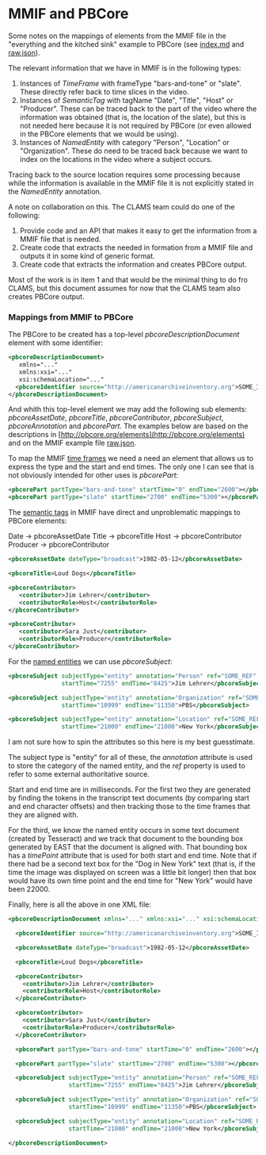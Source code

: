 # MMIF and PBCore

Some notes on the mappings of elements from the MMIF file in the "everything and the kitched sink" example to PBCore (see [index.md](index) and [raw.json](raw.json)).

The relevant information that we have in MMIF is in the following types:

1. Instances of *TimeFrame* with frameType "bars-and-tone" or "slate". These directly refer back to time slices in the video.
2. Instances of *SemanticTag* with tagName "Date", "Title", "Host" or "Producer". These can be traced back to the part of the video where the information was obtained (that is, the location of the slate), but this is not needed here because it is not required by PBCore (or even allowed in the PBCore elements that we would be using).
3. Instances of *NamedEntity* with category "Person", "Location" or "Organization". These do need to be traced back because we want to index on the locations in the video where a subject occurs.

Tracing back to the source location requires some processing because while the information is available in the MMIF file it is not explicitly stated in the *NamedEntity* annotation.

A note on collaboration on this. The CLAMS team could do one of the following:

1. Provide code and an API that makes it easy to get the information from a MMIF file that is needed.
2. Create code that extracts the needed in formation from a MMIF file and outputs it in some kind of generic format.
3. Create code that extracts the information and creates PBCore output.

Most of the work is in item 1 and that would be the minimal thing to do fro CLAMS, but this document assumes for now that the CLAMS team also creates PBCore output.

### Mappings from MMIF to PBCore

The PBCore to be created has a top-level *pbcoreDescriptionDocument* element with some identifier:

```xml
<pbcoreDescriptionDocument>
   xmlns="..."
   xmlns:xsi="..."
   xsi:schemaLocation="..."
  <pbcoreIdentifier source="http://americanarchiveinventory.org">SOME_ID</pbcoreIdentifier>
</pbcoreDescriptionDocument>
```

And whith this top-level element we may add the following sub elements: *pbcoreAssetDate*, *pbcoreTitle*, *pbcoreContributor*, *pbcoreSubject*, *pbcoreAnnotation* and *pbcorePart*. The examples below are based on the descriptions in [http://pbcore.org/elements](http://pbcore.org/elements) and on the MMIF example file [raw.json](raw.json).

To map the MMIF <u>time frames</u> we need a need an element that allows us to express the type and the start and end times. The only one I can see that is not obviously intended for other uses is *pbcorePart*:

```xml
<pbcorePart partType="bars-and-tone" startTime="0" endTime="2600"></pbcorePart>
<pbcorePart partType="slate" startTime="2700" endTime="5300"></pbcorePart>
```

The <u>semantic tags</u> in MMIF have direct and unproblematic mappings to PBCore elements:

Date → pbcoreAssetDate
Title  → pbcoreTitle
Host → pbcoreContributor
Producer → pbcoreContributor

```xml
<pbcoreAssetDate dateType="broadcast">1982-05-12</pbcoreAssetDate>
```

```xml
<pbcoreTitle>Loud Dogs</pbcoreTitle>
```

```xml
<pbcoreContributor>
   <contributor>Jim Lehrer</contributor>
   <contributorRole>Host</contributorRole>
</pbcoreContributor>
```

```xml
<pbcoreContributor>
   <contributor>Sara Just</contributor>
   <contributorRole>Producer</contributorRole>
</pbcoreContributor>
```

For the <u>named entities</u> we can use *pbcoreSubject*:

```xml
<pbcoreSubject subjectType="entity" annotation="Person" ref="SOME_REF"
               startTime="7255" endTime="8425">Jim Lehrer</pbcoreSubject>
```

```xml
<pbcoreSubject subjectType="entity" annotation="Organization" ref="SOME_REF"
               startTime="10999" endTime="11350">PBS</pbcoreSubject>
```

```xml
<pbcoreSubject subjectType="entity" annotation="Location" ref="SOME_REF"
               startTime="21000" endTime="21000">New York</pbcoreSubject>
```

I am not sure how to spin the attributes so this here is my best guesstimate.

The subject type is "entity" for all of these, the *annotation* attribute is used to store the category of the named entity, and the *ref* property is used to refer to some external authoritative source.

Start and end time are in milliseconds. For the first two they are generated by finding the tokens in the transcript text documents (by comparing start and end character offsets) and then tracking those to the time frames that they are aligned with.

For the third, we know the named entity occurs in some text document (created by Tesseract) and we track that document to the bounding box generated by EAST that the document is aligned with. That bounding box has a *timePoint* attribute that is used for both start and end time. Note that if there had be a second text box for the "Dog in New York" text (that is, if the time the image was displayed on screen was a little bit longer) then that box would have its own time point and the end time for "New York" would have been 22000.

Finally, here is all the above in one XML file:

```xml
<pbcoreDescriptionDocument xmlns="..." xmlns:xsi="..." xsi:schemaLocation="...">

  <pbcoreIdentifier source="http://americanarchiveinventory.org">SOME_ID</pbcoreIdentifier>

  <pbcoreAssetDate dateType="broadcast">1982-05-12</pbcoreAssetDate>

  <pbcoreTitle>Loud Dogs</pbcoreTitle>

  <pbcoreContributor>
    <contributor>Jim Lehrer</contributor>
    <contributorRole>Host</contributorRole>
  </pbcoreContributor>

  <pbcoreContributor>
    <contributor>Sara Just</contributor>
    <contributorRole>Producer</contributorRole>
  </pbcoreContributor>

  <pbcorePart partType="bars-and-tone" startTime="0" endTime="2600"></pbcorePart>

  <pbcorePart partType="slate" startTime="2700" endTime="5300"></pbcorePart>

  <pbcoreSubject subjectType="entity" annotation="Person" ref="SOME_REF"
                 startTime="7255" endTime="8425">Jim Lehrer</pbcoreSubject>

  <pbcoreSubject subjectType="entity" annotation="Organization" ref="SOME_REF"
                 startTime="10999" endTime="11350">PBS</pbcoreSubject>

  <pbcoreSubject subjectType="entity" annotation="Location" ref="SOME_REF"
                 startTime="21000" endTime="21000">New York</pbcoreSubject>

</pbcoreDescriptionDocument>
```

